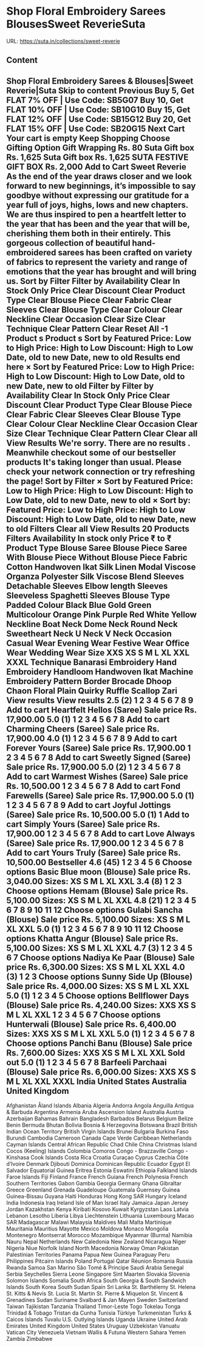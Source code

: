 # Shop Floral Embroidery Sarees  BlousesSweet ReverieSuta

URL: https://suta.in/collections/sweet-reverie

## Content

Shop Floral Embroidery Sarees & Blouses|Sweet Reverie|Suta
Skip to content
Previous
Buy 5, Get FLAT 7% OFF | Use Code: SB5G07
Buy 10, Get FLAT 10% OFF | Use Code: SB10G10
Buy 15, Get FLAT 12% OFF | Use Code: SB15G12
Buy 20, Get FLAT 15% OFF | Use Code: SB20G15
Next
Cart
Your cart is empty
Keep Shopping
Choose Gifting Option
Gift Wrapping
Rs. 80
Suta Gift box
Rs. 1,625
Suta Gift box
Rs. 1,625
SUTA FESTIVE GIFT BOX
Rs. 2,000
Add to Cart
Sweet Reverie
As the end of the year draws closer and we look forward to new beginnings, it’s impossible to say goodbye without expressing our gratitude for a year full of joys, highs, lows and new chapters. We are thus inspired to pen a heartfelt letter to the year that has been and the year that will be, cherishing them both in their entirely. This gorgeous collection of beautiful hand-embroidered sarees has been crafted on variety of fabrics to represent the variety and range of emotions that the year has brought and will bring us.
Sort by
Filter
Filter by
Availability
Clear
In Stock Only
Price
Clear
Discount
Clear
Product Type
Clear
Blouse Piece
Clear
Fabric
Clear
Sleeves
Clear
Blouse Type
Clear
Colour
Clear
Neckline
Clear
Occasion
Clear
Size
Clear
Technique
Clear
Pattern
Clear
Reset All
-1
Product
s
Product
s
Sort by
Featured
Price: Low to High
Price: High to Low
Discount: High to Low
Date, old to new
Date, new to old
Results end here
×
Sort by
Featured
Price: Low to High
Price: High to Low
Discount: High to Low
Date, old to new
Date, new to old
Filter by
Filter by
Availability
Clear
In Stock Only
Price
Clear
Discount
Clear
Product Type
Clear
Blouse Piece
Clear
Fabric
Clear
Sleeves
Clear
Blouse Type
Clear
Colour
Clear
Neckline
Clear
Occasion
Clear
Size
Clear
Technique
Clear
Pattern
Clear
Clear all
View Results
We're sorry. There are no results
.
Meanwhile checkout some of our bestseller products
It's taking longer than usual. Please check your network connection or try refreshing the page!
Sort by
Filter
×
Sort by
Featured
Price: Low to High
Price: High to Low
Discount: High to Low
Date, old to new
Date, new to old
×
Sort by:
Featured
Price: Low to High
Price: High to Low
Discount: High to Low
Date, old to new
Date, new to old
Filters
Clear all
View Results
20 Products
Filters
Availability
In stock only
Price
₹
to
₹
Product Type
Blouse
Saree
Blouse Piece
Saree With Blouse Piece
Without Blouse Piece
Fabric
Cotton
Handwoven Ikat Silk
Linen
Modal Viscose
Organza
Polyester
Silk
Viscose Blend
Sleeves
Detachable Sleeves
Elbow length Sleeves
Sleeveless
Spaghetti Sleeves
Blouse Type
Padded
Colour
Black
Blue
Gold
Green
Multicolour
Orange
Pink
Purple
Red
White
Yellow
Neckline
Boat Neck
Dome Neck
Round Neck
Sweetheart Neck
U Neck
V Neck
Occasion
Casual Wear
Evening Wear
Festive Wear
Office Wear
Wedding Wear
Size
XXS
XS
S
M
L
XL
XXL
XXXL
Technique
Banarasi
Embroidery
Hand Embroidery
Handloom
Handwoven
Ikat
Machine Embroidery
Pattern
Border
Brocade
Dhoop Chaon
Floral
Plain
Quirky
Ruffle
Scallop
Zari
View results
View results
2.5
(2)
1
2
3
4
5
6
7
8
9
Add to cart
Heartfelt Hellos (Saree)
Sale price
Rs. 17,900.00
5.0
(1)
1
2
3
4
5
6
7
8
Add to cart
Charming Cheers (Saree)
Sale price
Rs. 17,900.00
4.0
(1)
1
2
3
4
5
6
7
8
9
Add to cart
Forever Yours (Saree)
Sale price
Rs. 17,900.00
1
2
3
4
5
6
7
8
Add to cart
Sweetly Signed (Saree)
Sale price
Rs. 17,900.00
5.0
(2)
1
2
3
4
5
6
7
8
Add to cart
Warmest Wishes (Saree)
Sale price
Rs. 10,500.00
1
2
3
4
5
6
7
8
Add to cart
Fond Farewells (Saree)
Sale price
Rs. 17,900.00
5.0
(1)
1
2
3
4
5
6
7
8
9
Add to cart
Joyful Jottings (Saree)
Sale price
Rs. 10,500.00
5.0
(1)
1
Add to cart
Simply Yours (Saree)
Sale price
Rs. 17,900.00
1
2
3
4
5
6
7
8
Add to cart
Love Always (Saree)
Sale price
Rs. 17,900.00
1
2
3
4
5
6
7
8
Add to cart
Yours Truly (Saree)
Sale price
Rs. 10,500.00
Bestseller
4.6
(45)
1
2
3
4
5
6
Choose options
Basic Blue moon (Blouse)
Sale price
Rs. 3,040.00
Sizes:
XS
S
M
L
XL
XXL
3.4
(8)
1
2
3
Choose options
Hemam (Blouse)
Sale price
Rs. 5,100.00
Sizes:
XS
S
M
L
XL
XXL
4.8
(21)
1
2
3
4
5
6
7
8
9
10
11
12
Choose options
Gulabi Sancha (Blouse)
Sale price
Rs. 5,100.00
Sizes:
XS
S
M
L
XL
XXL
5.0
(1)
1
2
3
4
5
6
7
8
9
10
11
12
Choose options
Khatta Angur (Blouse)
Sale price
Rs. 5,100.00
Sizes:
XS
S
M
L
XL
XXL
4.7
(3)
1
2
3
4
5
6
7
Choose options
Nadiya Ke Paar (Blouse)
Sale price
Rs. 6,300.00
Sizes:
XS
S
M
L
XL
XXL
4.0
(3)
1
2
3
Choose options
Sunny Side Up (Blouse)
Sale price
Rs. 4,000.00
Sizes:
XS
S
M
L
XL
XXL
5.0
(1)
1
2
3
4
5
Choose options
Bellflower Days (Blouse)
Sale price
Rs. 4,240.00
Sizes:
XXS
XS
S
M
L
XL
XXL
1
2
3
4
5
6
7
Choose options
Hunterwali (Blouse)
Sale price
Rs. 6,400.00
Sizes:
XXS
XS
S
M
L
XL
XXL
5.0
(1)
1
2
3
4
5
6
7
8
Choose options
Panchi Banu (Blouse)
Sale price
Rs. 7,600.00
Sizes:
XXS
XS
S
M
L
XL
XXL
Sold out
5.0
(1)
1
2
3
4
5
6
7
8
Barfeeli Parchaai (Blouse)
Sale price
Rs. 6,000.00
Sizes:
XXS
XS
S
M
L
XL
XXL
XXXL
India
United States
Australia
United Kingdom
---
Afghanistan
Åland Islands
Albania
Algeria
Andorra
Angola
Anguilla
Antigua & Barbuda
Argentina
Armenia
Aruba
Ascension Island
Australia
Austria
Azerbaijan
Bahamas
Bahrain
Bangladesh
Barbados
Belarus
Belgium
Belize
Benin
Bermuda
Bhutan
Bolivia
Bosnia & Herzegovina
Botswana
Brazil
British Indian Ocean Territory
British Virgin Islands
Brunei
Bulgaria
Burkina Faso
Burundi
Cambodia
Cameroon
Canada
Cape Verde
Caribbean Netherlands
Cayman Islands
Central African Republic
Chad
Chile
China
Christmas Island
Cocos (Keeling) Islands
Colombia
Comoros
Congo - Brazzaville
Congo - Kinshasa
Cook Islands
Costa Rica
Croatia
Curaçao
Cyprus
Czechia
Côte d’Ivoire
Denmark
Djibouti
Dominica
Dominican Republic
Ecuador
Egypt
El Salvador
Equatorial Guinea
Eritrea
Estonia
Eswatini
Ethiopia
Falkland Islands
Faroe Islands
Fiji
Finland
France
French Guiana
French Polynesia
French Southern Territories
Gabon
Gambia
Georgia
Germany
Ghana
Gibraltar
Greece
Greenland
Grenada
Guadeloupe
Guatemala
Guernsey
Guinea
Guinea-Bissau
Guyana
Haiti
Honduras
Hong Kong SAR
Hungary
Iceland
India
Indonesia
Iraq
Ireland
Isle of Man
Israel
Italy
Jamaica
Japan
Jersey
Jordan
Kazakhstan
Kenya
Kiribati
Kosovo
Kuwait
Kyrgyzstan
Laos
Latvia
Lebanon
Lesotho
Liberia
Libya
Liechtenstein
Lithuania
Luxembourg
Macao SAR
Madagascar
Malawi
Malaysia
Maldives
Mali
Malta
Martinique
Mauritania
Mauritius
Mayotte
Mexico
Moldova
Monaco
Mongolia
Montenegro
Montserrat
Morocco
Mozambique
Myanmar (Burma)
Namibia
Nauru
Nepal
Netherlands
New Caledonia
New Zealand
Nicaragua
Niger
Nigeria
Niue
Norfolk Island
North Macedonia
Norway
Oman
Pakistan
Palestinian Territories
Panama
Papua New Guinea
Paraguay
Peru
Philippines
Pitcairn Islands
Poland
Portugal
Qatar
Réunion
Romania
Russia
Rwanda
Samoa
San Marino
São Tomé & Príncipe
Saudi Arabia
Senegal
Serbia
Seychelles
Sierra Leone
Singapore
Sint Maarten
Slovakia
Slovenia
Solomon Islands
Somalia
South Africa
South Georgia & South Sandwich Islands
South Korea
South Sudan
Spain
Sri Lanka
St. Barthélemy
St. Helena
St. Kitts & Nevis
St. Lucia
St. Martin
St. Pierre & Miquelon
St. Vincent & Grenadines
Sudan
Suriname
Svalbard & Jan Mayen
Sweden
Switzerland
Taiwan
Tajikistan
Tanzania
Thailand
Timor-Leste
Togo
Tokelau
Tonga
Trinidad & Tobago
Tristan da Cunha
Tunisia
Türkiye
Turkmenistan
Turks & Caicos Islands
Tuvalu
U.S. Outlying Islands
Uganda
Ukraine
United Arab Emirates
United Kingdom
United States
Uruguay
Uzbekistan
Vanuatu
Vatican City
Venezuela
Vietnam
Wallis & Futuna
Western Sahara
Yemen
Zambia
Zimbabwe